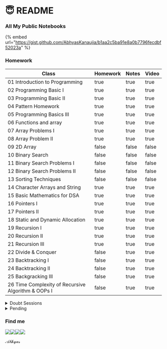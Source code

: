 # 😇 README

### All My Public Notebooks

{% embed url="https://gist.github.com/AbhyasKanaujia/b1aa2c5ba91e8a0b7796fecdbf52023a" %}

### Homework

<table><thead><tr><th>Class</th><th data-type="checkbox">Homework</th><th data-type="checkbox">Notes</th><th data-type="checkbox">Video</th></tr></thead><tbody><tr><td>01 Introduction to Programming</td><td>true</td><td>true</td><td>true</td></tr><tr><td>02 Programming Basic I</td><td>true</td><td>true</td><td>true</td></tr><tr><td>03 Programming Basic II</td><td>true</td><td>true</td><td>true</td></tr><tr><td>04 Pattern Homework</td><td>true</td><td>true</td><td>true</td></tr><tr><td>05 Programming Basics III</td><td>true</td><td>true</td><td>true</td></tr><tr><td>06 Functions and array</td><td>true</td><td>true</td><td>true</td></tr><tr><td>07 Array Problems I</td><td>true</td><td>true</td><td>true</td></tr><tr><td>08 Array Problem II</td><td>true</td><td>true</td><td>true</td></tr><tr><td>09 2D Array</td><td>false</td><td>false</td><td>false</td></tr><tr><td>10 Binary Search</td><td>false</td><td>false</td><td>false</td></tr><tr><td>11 Binary Search Problems I</td><td>false</td><td>false</td><td>false</td></tr><tr><td>12 Binary Search Problems II</td><td>false</td><td>false</td><td>false</td></tr><tr><td>13 Sorting Techniques </td><td>false</td><td>false</td><td>false</td></tr><tr><td>14 Character Arrays and String </td><td>true</td><td>true</td><td>true</td></tr><tr><td>15 Basic Mathematics for DSA</td><td>true</td><td>true</td><td>true</td></tr><tr><td>16 Pointers I</td><td>true</td><td>true</td><td>true</td></tr><tr><td>17 Pointers II</td><td>true</td><td>true</td><td>true</td></tr><tr><td>18 Static and Dynamic Allocation</td><td>true</td><td>true</td><td>true</td></tr><tr><td>19 Recursion I</td><td>true</td><td>true</td><td>true</td></tr><tr><td>20 Recursion II</td><td>true</td><td>true</td><td>true</td></tr><tr><td>21 Recursion III</td><td>true</td><td>true</td><td>true</td></tr><tr><td>22 Divide &#x26; Conquer</td><td>false</td><td>true</td><td>true</td></tr><tr><td>23 Backtracking I</td><td>false</td><td>true</td><td>true</td></tr><tr><td>24 Backtracking II</td><td>false</td><td>true</td><td>true</td></tr><tr><td>25 Backgracking III</td><td>false</td><td>true</td><td>true</td></tr><tr><td>26 Time Complexity of Recursive Algorithm &#x26; OOPs I</td><td>false</td><td>true</td><td>true</td></tr></tbody></table>

<details>

<summary>Doubt Sessions</summary>

Doubt Clearing Session Part I :white\_check\_mark:

Doubt Clearing Session Part II :white\_check\_mark:

Doubt Clearing Session Part III&#x20;

Doubt Clearing Session Part IV&#x20;

Doubt Clearing Session Part V

Doubt Clearing Session Part VI &#x20;

</details>

<details>

<summary>Pending</summary>

#### Recursion Sheet

1. [Reverse String](https://leetcode.com/problems/reverse-string/)
2. [Power of Four](https://leetcode.com/problems/power-of-four/)
3. [Find the Winner of the Circular Game](https://leetcode.com/problems/find-the-winner-of-the-circular-game/)
4. [Different Ways to Add Parentheses](https://leetcode.com/problems/different-ways-to-add-parentheses/)
5. [Decode String](https://leetcode.com/problems/decode-string/)
6. [Predict the Winner](https://leetcode.com/problems/predict-the-winner/)
7. [Elimination Game](https://leetcode.com/problems/elimination-game/)
8. [K-th Symbol in Grammar](https://leetcode.com/problems/k-th-symbol-in-grammar/)
9. [Add Two Numbers](https://leetcode.com/problems/add-two-numbers/)
10. [Count Good Numbers](https://leetcode.com/problems/count-good-numbers/)
11. [Minimum Non-Zero Product of the Array Elements](https://leetcode.com/problems/minimum-non-zero-product-of-the-array-elements/)
12. [Integer to English Words](https://leetcode.com/problems/integer-to-english-words/)
13. [Permutation Sequence](https://leetcode.com/problems/permutation-sequence/)
14. [Wildcard Matching](https://leetcode.com/problems/wildcard-matching/)

#### 22. Divide & Conquer Homework

1. Merge Sort in-place

#### 23. Backtracking Homework

1. Letter Tile Possibilities
2. Generate Parenthesis
3. Beautiful Arrangement

#### 24.  Backtracking II Homework

1. Combination Sum
2. Combination Sum II
3. Combination Sum III

**25. Backtracking III Homework**

1. Word Search

**26. Time Complexity of Recursive Algorithm & OOPS I**

1. Padding & Alignment
2. Does a class use space in C++? In Java?
3. Deep copy & Shallow copy

</details>

### Find me&#x20;

[![](https://img.icons8.com/color/48/000000/linkedin-circled--v3.png)](https://www.linkedin.com/in/abhyas/)[![](https://img.icons8.com/ios-filled/50/000000/github.png)](https://github.com/abhyasKanaujia/)[![](https://img.icons8.com/color/48/000000/discord-logo.png)](http://discordapp.com/users/520215009469661195)[![](https://img.icons8.com/color/48/000000/telegram-app--v1.png)](http://t.me/Abhyas29)

𝒜𝒷𝒽𝓎𝒶𝓈
